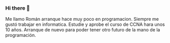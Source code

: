 ### Hi there 👋

Me llamo Román arranque hace muy poco en programacion.
Siempre me gustó trabajar en informatica.
Estudie y aprobe el curso de CCNA hara unos 10 años. 
Arranque de nuevo para poder tener otro futuro de la mano de la programación.



